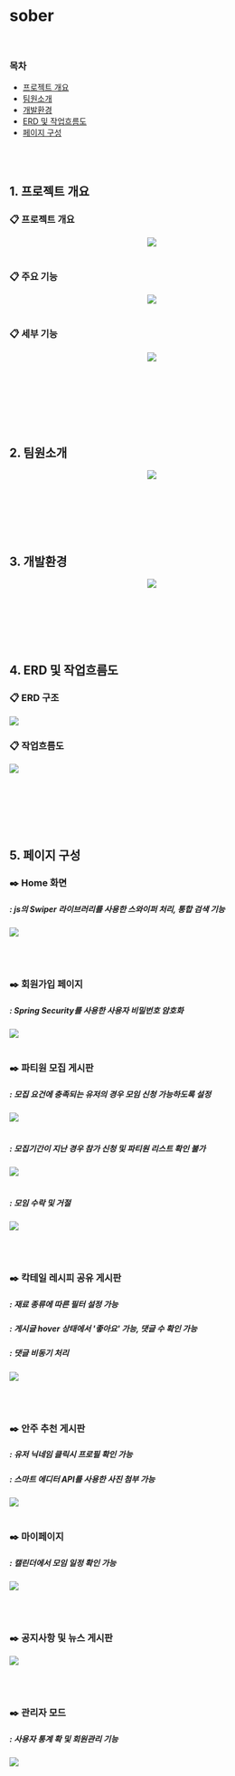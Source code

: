 # sober

<br>
<h3> 목차</h3>
<ul >
  <li >
    <a href="#Intention">프로젝트 개요</a>
  </li>
  <li>
    <a href="#Member">팀원소개</a>
  </li>
  <li>
    <a href="#Stack">개발환경</a>
  </li>
  <li>
    <a href="#Erd">ERD 및 작업흐름도</a>
  </li>
  <li>
    <a href="#View">페이지 구성</a>
  </li>
</ul>



<br><br>


<h2>1. 프로젝트 개요</h2>
<div id="Intention" >
<div align="center">
<div align="left"> <h3> 📋 프로젝트 개요 </h3> </div>
<img src="https://i.imgur.com/npLHvZD.jpg"><br><br>
<div align="left"> <h3> 📋 주요 기능 </h3> </div>
  <img src="https://i.imgur.com/aLR2vdx.jpg"><br><br>
<div align="left"> <h3> 📋 세부 기능 </h3> </div>
  <img src="https://i.imgur.com/waAzn8g.jpg"><br><br>
</div>

</div>

<br><br><br><br><br>

<h2>2. 팀원소개</h2>
<div id="Member" align="center">
<img src="https://i.imgur.com/RsQ81WH.jpg">
</div>

<br><br><br><br><br>

<h2>3. 개발환경</h2>
<div id="Stack" align="center">
<img src="https://i.imgur.com/eqYJirG.jpg">
</div>

<br><br><br><br><br>

<h2>4. ERD 및 작업흐름도</h2>
<div id="Erd">
<h3> 📋 ERD 구조</h3>
<img src="https://i.imgur.com/S9H9vGQ.jpg" >
<h3> 📋 작업흐름도</h3>
<img src="https://i.imgur.com/A8XJPGn.jpg">  
</div>


<br><br><br><br><br>

<h2>5. 페이지 구성</h2>
<div id="View" >
  <h3> ✒️ Home 화면 </h3>
  <h5>: js의 Swiper 라이브러리를 사용한 스와이퍼 처리, 통합 검색 기능</h5>
<img src="https://github-production-user-asset-6210df.s3.amazonaws.com/130443015/255391383-2d389693-b5f8-4e82-bc86-7961b19c796b.gif" />

  <br><br>
  
  <h3> ✒️ 회원가입 페이지 </h3>
  <h5>: Spring Security를 사용한 사용자 비밀번호 암호화</h5>
<img src="https://github-production-user-asset-6210df.s3.amazonaws.com/130443015/255391328-d7921795-11aa-4669-b3f5-56d5332a9544.gif"/>
 <br><br>
  
  <h3> ✒️ 파티원 모집 게시판</h3>
 <h5>: 모집 요건에 충족되는 유저의 경우 모임 신청 가능하도록 설정</h5>
<img src="https://github-production-user-asset-6210df.s3.amazonaws.com/130443015/255391414-24f95dec-24ae-4a4c-93d8-faacb3125755.gif" />
<br><br>
 <h5>: 모집기간이 지난 경우 참가 신청 및 파티원 리스트 확인 불가</h5>
 <img src="https://github-production-user-asset-6210df.s3.amazonaws.com/130443015/255391443-da8aa30d-c23d-4e70-8fff-553d59e36423.gif" />
<br><br>
 <h5>: 모임 수락 및 거절</h5>
 <img src="https://github-production-user-asset-6210df.s3.amazonaws.com/130443015/255391477-ede52f14-f398-4672-9ad2-4c91670f0c43.gif" />


<br><br>
  
  <h3> ✒️ 칵테일 레시피 공유 게시판</h3>
 <h5>: 재료 종류에 따른 필터 설정 가능</h5>
  <h5>: 게시글 hover 상태에서 '좋아요' 가능, 댓글 수 확인 가능</h5>
   <h5>: 댓글 비동기 처리</h5>
<img src="https://github-production-user-asset-6210df.s3.amazonaws.com/130443015/255391542-972f8c18-9de3-4640-9ad4-a5b8ac237709.gif" />

<br><br>
  
  <h3> ✒️ 안주 추천 게시판</h3>
 <h5>: 유저 닉네임 클릭시 프로필 확인 가능</h5>
 <h5>: 스마트 에디터 API를 사용한 사진 첨부 가능</h5>
<img src="https://github-production-user-asset-6210df.s3.amazonaws.com/130443015/255391562-ad9ad0e1-9af6-404a-8c44-960c7b3f11e8.gif" />
<br><br>
  
  <h3> ✒️ 마이페이지 </h3>
 <h5>: 캘린더에서 모임 일정 확인 가능</h5>
 <img src="https://github-production-user-asset-6210df.s3.amazonaws.com/130443015/255391642-3a9474b2-97dd-4b72-86f2-b78d1faedaa7.gif" />

<br><br>
  
  
  <h3> ✒️ 공지사항 및 뉴스 게시판</h3>
<img src="https://github-production-user-asset-6210df.s3.amazonaws.com/130443015/255391653-e675fa4f-4f47-4a0a-b260-ca663cd6ad64.gif" />

<br><br>

  <h3> ✒️ 관리자 모드 </h3>
 <h5>: 사용자 통계 확 및 회원관리 기능</h5>
<img src="https://github-production-user-asset-6210df.s3.amazonaws.com/130443015/255391675-4e2e2e33-5bff-4ca1-9a4f-d268fe7d25f5.gif" />

<br><br>

  






</div>

